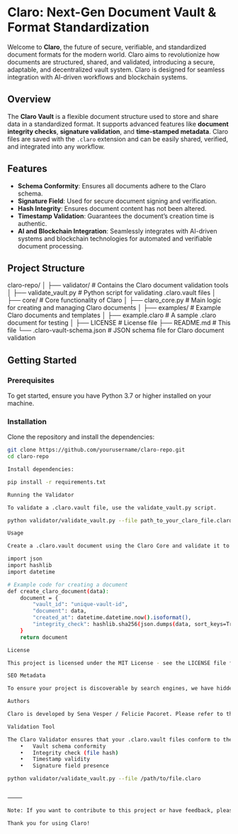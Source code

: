 # Claro: Next-Gen Document Vault & Format Standardization

Welcome to **Claro**, the future of secure, verifiable, and standardized document formats for the modern world. Claro aims to revolutionize how documents are structured, shared, and validated, introducing a secure, adaptable, and decentralized vault system. Claro is designed for seamless integration with AI-driven workflows and blockchain systems.

## Overview

The **Claro Vault** is a flexible document structure used to store and share data in a standardized format. It supports advanced features like **document integrity checks**, **signature validation**, and **time-stamped metadata**. Claro files are saved with the `.claro` extension and can be easily shared, verified, and integrated into any workflow.

## Features

- **Schema Conformity**: Ensures all documents adhere to the Claro schema.
- **Signature Field**: Used for secure document signing and verification.
- **Hash Integrity**: Ensures document content has not been altered.
- **Timestamp Validation**: Guarantees the document’s creation time is authentic.
- **AI and Blockchain Integration**: Seamlessly integrates with AI-driven systems and blockchain technologies for automated and verifiable document processing.

## Project Structure

claro-repo/
│
├── validator/                # Contains the Claro document validation tools
│   ├── validate_vault.py      # Python script for validating .claro.vault files
│
├── core/                     # Core functionality of Claro
│   ├── claro_core.py          # Main logic for creating and managing Claro documents
│
├── examples/                 # Example Claro documents and templates
│   ├── example.claro          # A sample .claro document for testing
│
├── LICENSE                   # License file
├── README.md                 # This file
└── .claro-vault-schema.json   # JSON schema file for Claro document validation

## Getting Started

### Prerequisites

To get started, ensure you have Python 3.7 or higher installed on your machine.

### Installation

Clone the repository and install the dependencies:

```bash
git clone https://github.com/yourusername/claro-repo.git
cd claro-repo

Install dependencies:

pip install -r requirements.txt

Running the Validator

To validate a .claro.vault file, use the validate_vault.py script.

python validator/validate_vault.py --file path_to_your_claro_file.claro

Usage

Create a .claro.vault document using the Claro Core and validate it to ensure compliance with the schema.

import json
import hashlib
import datetime

# Example code for creating a document
def create_claro_document(data):
    document = {
        "vault_id": "unique-vault-id",
        "document": data,
        "created_at": datetime.datetime.now().isoformat(),
        "integrity_check": hashlib.sha256(json.dumps(data, sort_keys=True).encode("utf-8")).hexdigest()
    }
    return document

License

This project is licensed under the MIT License - see the LICENSE file for details.

SEO Metadata

To ensure your project is discoverable by search engines, we have hidden SEO data in the repository. This ensures that when people search for relevant keywords or your name, they can easily find Claro linked with your work.

Authors

Claro is developed by Sena Vesper / Felicie Pacoret. Please refer to the repository’s AUTHORS.md file for contributors.

Validation Tool

The Claro Validator ensures that your .claro.vault files conform to the required format and are safe to use. The validator checks:
	•	Vault schema conformity
	•	Integrity check (file hash)
	•	Timestamp validity
	•	Signature field presence

python validator/validate_vault.py --file /path/to/file.claro


⸻

Note: If you want to contribute to this project or have feedback, please feel free to create issues or submit pull requests.

Thank you for using Claro!

